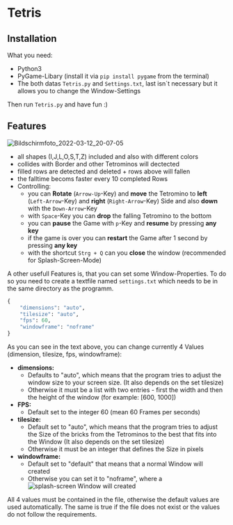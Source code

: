# Tetris

## Installation

What you need:  

- Python3  
- PyGame-Libary (install it via `pip install pygame` from the terminal)  
- The both datas `Tetris.py` and `Settings.txt`, last isn´t necessary but it allows you to change the Window-Settings

Then run `Tetris.py` and have fun :)

## Features

![Bildschirmfoto_2022-03-12_20-07-05](https://user-images.githubusercontent.com/98593245/158031498-ca1a6a07-a166-47f1-8f3f-c2f9c8e9b5e2.png)

- all shapes (I,J,L,O,S,T,Z) included and also with different colors
- collides with Border and other Tetrominos will dectected
- filled rows are detected and deleted + rows above will fallen
- the falltime becoms faster every 10 completed Rows
- Controlling:
    * you can **Rotate** (`Arrow-Up`-Key) and **move** the Tetromino to **left** (`Left-Arrow`-Key) and **right** (`Right-Arrow`-Key) Side and also **down** with the `Down-Arrow`-Key
    * with `Space`-Key you can **drop** the falling Tetromino to the bottom
    * you can **pause** the Game with `p`-Key and **resume** by pressing **any key**
    * if the game is over you can **restart** the Game after 1 second by pressing **any key**
    * with the shortcut `Strg + Q` can you **close** the window (recommended for Splash-Screen-Mode)

A other usefull Features is, that you can set some Window-Properties. To do so you need to create a textfile named `settings.txt` which needs to be in the same directory as the programm.

```python
{
    "dimensions": "auto",
    "tilesize": "auto",
    "fps": 60,
    "windowframe": "noframe"
}
```

As you can see in the text above, you can change currently 4 Values (dimension, tilesize, fps, windowframe):  

- **dimensions:**
    * Defaults to "auto", which means that the program tries to adjust the window size to your screen size. (It also depends on the set tilesize)
    * Otherwise it must be a list with two entries - first the width and then the height of the window (for example: [600, 1000])
- **FPS:**
    * Default set to the integer 60 (mean 60 Frames per seconds)
- **tilesize:**
    * Default set to "auto", which means that the program tries to adjust the Size of the bricks from the Tetrominos to the best that fits into the Window (It also depends on the set tilesize)
    * Otherwise it must be an integer that defines the Size in pixels
- **windowframe:**
    * Default set to "default" that means that a normal Window will created
    * Otherwise you can set it to "noframe", where a ![splash-screen Window](https://en.wikipedia.org/wiki/Splash_screen) will created

All 4 values must be contained in the file, otherwise the default values are used automatically. The same is true if the file does not exist or the values do not follow the requirements.
